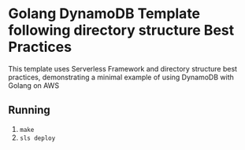 # Golang DynamoDB Template following directory structure Best Practices

This template uses Serverless Framework and directory structure best practices, 
demonstrating a minimal example of using DynamoDB with Golang on AWS

## Running
1. `make`
2. `sls deploy`
